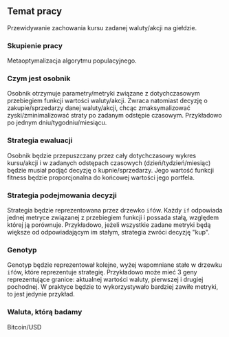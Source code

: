 ## Temat pracy
Przewidywanie zachowania kursu zadanej waluty/akcji na giełdzie.

### Skupienie pracy
Metaoptymalizacja algorytmu populacyjnego.

### Czym jest osobnik
Osobnik otrzymuje parametry/metryki związane z dotychczasowym przebiegiem funkcji wartości waluty/akcji. Zwraca natomiast decyzję o zakupie/sprzedarzy danej waluty/akcji, chcąc zmaksymalizować zyski/zminimalizować straty po zadanym odstępie czasowym. Przykładowo po jednym dniu/tygodniu/miesiącu.

### Strategia ewaluacji
Osobnik będzie przepuszczany przez cały dotychczasowy wykres kursu/akcji i w zadanych odstępach czasowych (dzień/tydzień/miesiąc) będzie musiał podjąć decyzję o kupnie/sprzedarzy. Jego wartość funkcji fitness będzie proporcjonalna do końcowej wartości jego portfela.

### Strategia podejmowania decyzji
Strategia będzie reprezentowana przez drzewko `if`ów. Każdy `if` odpowiada jednej metryce związanej z przebiegiem funkcji i possada stałą, względem której ją porównuje. Przykładowo, jeżeli wszystkie zadane metryki będą większe od odpowiadającym im stałym, strategia zwróci decyzję "kup".

### Genotyp
Genotyp będzie reprezentował kolejne, wyżej wspomniane stałe w drzewku `if`ów, które reprezentuje strategię. Przykładowo może mieć 3 geny reprezentujące granice: aktualnej wartości waluty, pierwszej i drugiej pochodnej. W praktyce będzie to wykorzystywało bardziej zawiłe metryki, to jest jedynie przykład.

### Waluta, którą badamy
Bitcoin/USD